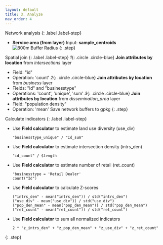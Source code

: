 ```yaml
---
layout: default
title: 3. Analyze
nav_order: 4
---
```


Network analysis
{: .label .label-step}
* <b>Service area (from layer)</b>
Input: <b>sample_centroids</b>
![800m Buffer Radius](https://github.com/ubc-library-rc/qgis-walkability/blob/master/images/map_buffers.png?raw=true)
{: .step}

Spatial join
{: .label .label-step}
*1*{: .circle .circle-blue} <b>Join attributes by location</b> from <i>intersections</i> layer
* Field: "id"
* Operation: 'count'
*2*{: .circle .circle-blue} <b>Join attributes by location</b> from <i>business</i> layer
* Fields: "Id" and "businesstype"
* Operations: 'count', 'unique', 'sum'
*3*{: .circle .circle-blue} <b>Join attributes by location</b> from <i>dissemination_area</i> layer
* Field: "population density"
* Operation: 'mean'
Save network buffers to gpkg
{: .step}

Calculate indicators
{: .label .label-step}
* Use <b>Field calculator</b> to estimate land use diversity (use_div)
  ```
  "businesstype_unique" / "Id_sum"
  ```
* Use <b>Field calculator</b> to estimate intersection density (intrs_den)
  ```
  "id_count" / $length
  ```
* Use <b>Field calculator</b> to estimate number of retail (ret_count)
  ```
  "businesstype = 'Retail Dealer'
  count("Id")
  ```
* Use <b>Field calculator</b> to calculate Z-scores
  ```
  ("intrs_den" - mean("intrs_den")) / std("intrs_den")
  ("use_div" - mean("use_div")) / std("use_div")
  ("pop_den_mean" - mean("pop_den_mean")) / std("pop_den_mean")
  ("ret_count" - mean("ret_count")) / std("ret_count")
  ```
* Use <b>Field calculator</b> to sum all normalized indicators
  ```
  2 * "z_intrs_den" + "z_pop_den_mean" + "z_use_div" + "z_ret_count"
  ```
{: .step}
